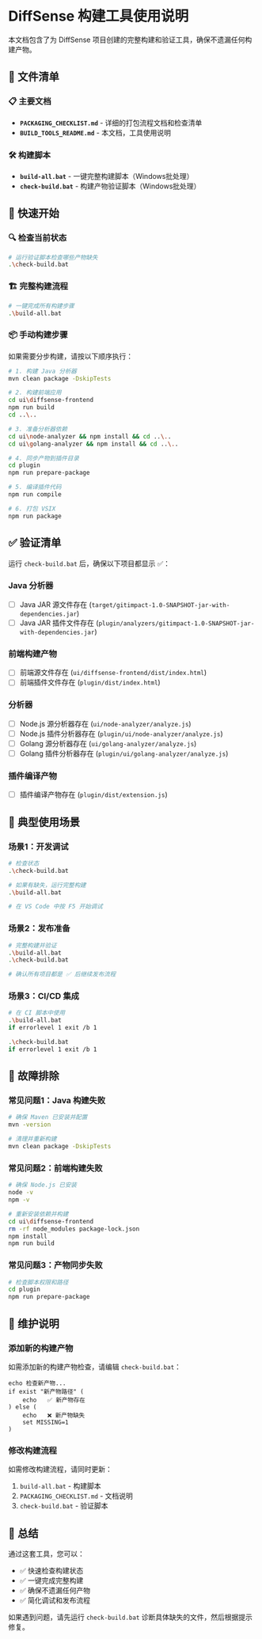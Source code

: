 # DiffSense 构建工具使用说明

本文档包含了为 DiffSense 项目创建的完整构建和验证工具，确保不遗漏任何构建产物。

## 📁 文件清单

### 📋 主要文档
- **`PACKAGING_CHECKLIST.md`** - 详细的打包流程文档和检查清单
- **`BUILD_TOOLS_README.md`** - 本文档，工具使用说明

### 🛠️ 构建脚本
- **`build-all.bat`** - 一键完整构建脚本（Windows批处理）
- **`check-build.bat`** - 构建产物验证脚本（Windows批处理）

## 🚀 快速开始

### 🔍 检查当前状态
```bash
# 运行验证脚本检查哪些产物缺失
.\check-build.bat
```

### 🏗️ 完整构建流程
```bash
# 一键完成所有构建步骤
.\build-all.bat
```

### 📦 手动构建步骤
如果需要分步构建，请按以下顺序执行：

```bash
# 1. 构建 Java 分析器
mvn clean package -DskipTests

# 2. 构建前端应用
cd ui\diffsense-frontend
npm run build
cd ..\..

# 3. 准备分析器依赖
cd ui\node-analyzer && npm install && cd ..\..
cd ui\golang-analyzer && npm install && cd ..\..

# 4. 同步产物到插件目录
cd plugin
npm run prepare-package

# 5. 编译插件代码
npm run compile

# 6. 打包 VSIX
npm run package
```

## ✅ 验证清单

运行 `check-build.bat` 后，确保以下项目都显示 ✅：

### Java 分析器
- [ ] Java JAR 源文件存在 (`target/gitimpact-1.0-SNAPSHOT-jar-with-dependencies.jar`)
- [ ] Java JAR 插件文件存在 (`plugin/analyzers/gitimpact-1.0-SNAPSHOT-jar-with-dependencies.jar`)

### 前端构建产物
- [ ] 前端源文件存在 (`ui/diffsense-frontend/dist/index.html`)
- [ ] 前端插件文件存在 (`plugin/dist/index.html`)

### 分析器
- [ ] Node.js 源分析器存在 (`ui/node-analyzer/analyze.js`)
- [ ] Node.js 插件分析器存在 (`plugin/ui/node-analyzer/analyze.js`)
- [ ] Golang 源分析器存在 (`ui/golang-analyzer/analyze.js`)
- [ ] Golang 插件分析器存在 (`plugin/ui/golang-analyzer/analyze.js`)

### 插件编译产物
- [ ] 插件编译产物存在 (`plugin/dist/extension.js`)

## 🎯 典型使用场景

### 场景1：开发调试
```bash
# 检查状态
.\check-build.bat

# 如果有缺失，运行完整构建
.\build-all.bat

# 在 VS Code 中按 F5 开始调试
```

### 场景2：发布准备
```bash
# 完整构建并验证
.\build-all.bat
.\check-build.bat

# 确认所有项目都是 ✅ 后继续发布流程
```

### 场景3：CI/CD 集成
```bash
# 在 CI 脚本中使用
.\build-all.bat
if errorlevel 1 exit /b 1

.\check-build.bat
if errorlevel 1 exit /b 1
```

## 🔧 故障排除

### 常见问题1：Java 构建失败
```bash
# 确保 Maven 已安装并配置
mvn -version

# 清理并重新构建
mvn clean package -DskipTests
```

### 常见问题2：前端构建失败
```bash
# 确保 Node.js 已安装
node -v
npm -v

# 重新安装依赖并构建
cd ui\diffsense-frontend
rm -rf node_modules package-lock.json
npm install
npm run build
```

### 常见问题3：产物同步失败
```bash
# 检查脚本权限和路径
cd plugin
npm run prepare-package
```

## 📝 维护说明

### 添加新的构建产物
如需添加新的构建产物检查，请编辑 `check-build.bat`：

```batch
echo 检查新产物...
if exist "新产物路径" (
    echo   ✅ 新产物存在
) else (
    echo   ❌ 新产物缺失
    set MISSING=1
)
```

### 修改构建流程
如需修改构建流程，请同时更新：
1. `build-all.bat` - 构建脚本
2. `PACKAGING_CHECKLIST.md` - 文档说明
3. `check-build.bat` - 验证脚本

## 🎉 总结

通过这套工具，您可以：
- ✅ 快速检查构建状态
- ✅ 一键完成完整构建
- ✅ 确保不遗漏任何产物
- ✅ 简化调试和发布流程

如果遇到问题，请先运行 `check-build.bat` 诊断具体缺失的文件，然后根据提示修复。 